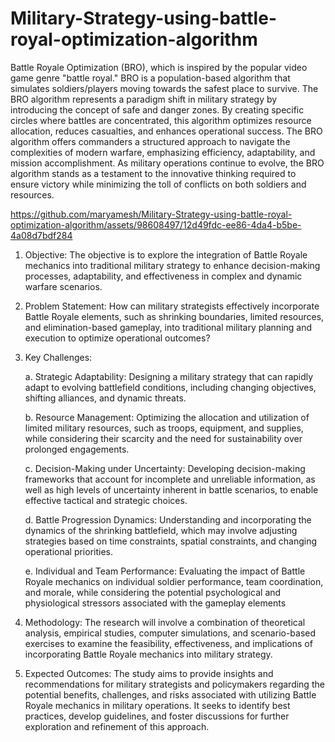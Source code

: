 # Military-Strategy-using-battle-royal-optimization-algorithm
Battle Royale Optimization (BRO), which is inspired by the popular video game genre "battle royal." BRO is a population-based algorithm that simulates soldiers/players moving towards the safest place to survive. The BRO algorithm represents a paradigm shift in military strategy by introducing the concept of safe and danger zones. By creating specific circles where battles are concentrated, this algorithm optimizes resource allocation, reduces casualties, and enhances operational success. The BRO algorithm offers commanders a structured approach to navigate the complexities of modern warfare, emphasizing efficiency, adaptability, and mission accomplishment. As military operations continue to evolve, the BRO algorithm stands as a testament to the innovative thinking required to ensure victory while minimizing the toll of conflicts on both soldiers and resources.

https://github.com/maryamesh/Military-Strategy-using-battle-royal-optimization-algorithm/assets/98608497/12d49fdc-ee86-4da4-b5be-4a08d7bdf284

1. Objective: The objective is to explore the integration of Battle Royale mechanics into traditional military strategy to enhance decision-making processes, adaptability, and effectiveness in complex and dynamic warfare scenarios. 

2. Problem Statement: How can military strategists effectively incorporate Battle Royale elements, such as shrinking boundaries, limited resources, and elimination-based gameplay, into traditional military planning and execution to optimize operational outcomes?
3. Key Challenges:

   a. Strategic Adaptability: Designing a military strategy that can rapidly adapt to evolving battlefield conditions, including changing objectives, shifting alliances, and dynamic threats.
   
   b. Resource Management: Optimizing the allocation and utilization of limited military resources, such as troops, equipment, and supplies, while considering their scarcity and the need for sustainability over prolonged engagements.
   
   c. Decision-Making under Uncertainty: Developing decision-making frameworks that account for incomplete and unreliable information, as well as high levels of uncertainty inherent in battle scenarios, to enable effective tactical and strategic choices.
   
   d. Battle Progression Dynamics: Understanding and incorporating the dynamics of the shrinking battlefield, which may involve adjusting strategies based on time constraints, spatial constraints, and changing operational priorities.
   
   e. Individual and Team Performance: Evaluating the impact of Battle Royale mechanics on individual soldier performance, team coordination, and morale, while considering the potential psychological and physiological stressors associated with the gameplay elements

4. Methodology: The research will involve a combination of theoretical analysis, empirical studies, computer simulations, and scenario-based exercises to examine the feasibility, effectiveness, and implications of incorporating Battle Royale mechanics into military strategy.

5. Expected Outcomes: The study aims to provide insights and recommendations for military strategists and policymakers regarding the potential benefits, challenges, and risks associated with utilizing Battle Royale mechanics in military operations. It seeks to identify best practices, develop guidelines, and foster discussions for further exploration and refinement of this approach.

